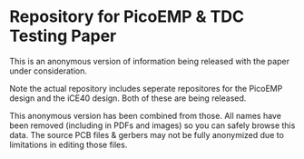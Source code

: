 # Repository for PicoEMP & TDC Testing Paper

This is an anonymous version of information being released with the paper under consideration.

Note the actual repository includes seperate repositores for the PicoEMP design and the iCE40 design. Both of these are being released.

This anonymous version has been combined from those. All names have been removed (including in PDFs and images) so you can safely browse this data. The source PCB files & gerbers may not be fully anonymized due to limitations in editing those files.

